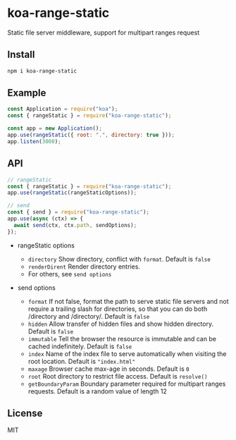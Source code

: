 # koa-range-static

Static file server middleware, support for multipart ranges request

## Install

```sh
npm i koa-range-static
```

## Example

```js
const Application = require("koa");
const { rangeStatic } = require("koa-range-static");

const app = new Application();
app.use(rangeStatic({ root: ".", directory: true }));
app.listen(3000);
```

## API

```js
// rangeStatic
const { rangeStatic } = require("koa-range-static");
app.use(rangeStatic(rangeStaticOptions));

// send
const { send } = require("koa-range-static");
app.use(async (ctx) => {
  await send(ctx, ctx.path, sendOptions);
});
```

- rangeStatic options

  - `directory` Show directory, conflict with `format`. Default is `false`
  - `renderDirent` Render directory entries.
  - For others, see `send options`

- send options
  - `format` If not false, format the path to serve static file servers and not require a trailing slash for directories, so that you can do both /directory and /directory/. Default is `false`
  - `hidden` Allow transfer of hidden files and show hidden directory. Default is `false`
  - `immutable` Tell the browser the resource is immutable and can be cached indefinitely. Default is `false`
  - `index` Name of the index file to serve automatically when visiting the root location. Default is `"index.html"`
  - `maxage` Browser cache max-age in seconds. Default is `0`
  - `root` Root directory to restrict file access. Default is `resolve()`
  - `getBoundaryParam` Boundary parameter required for multipart ranges requests. Default is a random value of length 12

## License

MIT
